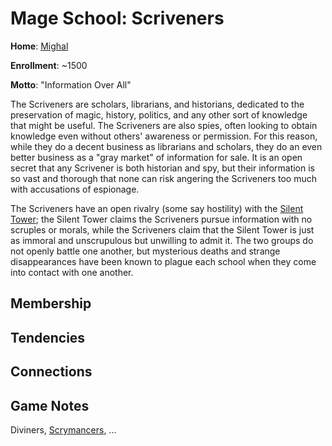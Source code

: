 # Mage School: Scriveners
**Home**: [Mighal](/Cities/Mighal.md)

**Enrollment**: ~1500

**Motto**: "Information Over All"

The Scriveners are scholars, librarians, and historians, dedicated to the preservation of magic, history, politics, and any other sort of knowledge that might be useful. The Scriveners are also spies, often looking to obtain knowledge even without others' awareness or permission. For this reason, while they do a decent business as librarians and scholars, they do an even better business as a "gray market" of information for sale. It is an open secret that any Scrivener is both historian and spy, but their information is so vast and thorough that none can risk angering the Scriveners too much with accusations of espionage.

The Scriveners have an open rivalry (some say hostility) with the [Silent Tower](./SilentTower.md); the Silent Tower claims the Scriveners pursue information with no scruples or morals, while the Scriveners claim that the Silent Tower is just as immoral and unscrupulous but unwilling to admit it. The two groups do not openly battle one another, but mysterious deaths and strange disappearances have been known to plague each school when they come into contact with one another.

## Membership

## Tendencies

## Connections

## Game Notes
Diviners, [Scrymancers](/Classes/Wizard/Scrymancy.md), ...